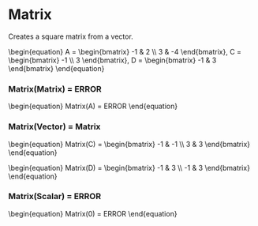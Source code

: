 # Matrix

Creates a square matrix from a vector.

\begin{equation}
A = \begin{bmatrix}
    -1 & 2          \\\\
    3 & -4
\end{bmatrix}, 
    C = \begin{bmatrix}
    -1 \\\\
    3
\end{bmatrix}, 
D = \begin{bmatrix}
    -1 & 3
\end{bmatrix}
\end{equation}

### Matrix(Matrix) = ERROR

\begin{equation}
Matrix(A) = ERROR
\end{equation}

### Matrix(Vector) = Matrix

\begin{equation}
Matrix(C) = \begin{bmatrix}
    -1 & -1 \\\\
    3 & 3
\end{bmatrix}
\end{equation}

\begin{equation}
Matrix(D) = \begin{bmatrix}
    -1 & 3 \\\\
    -1 & 3
\end{bmatrix}
\end{equation}

### Matrix(Scalar) = ERROR

\begin{equation}
Matrix(0) = ERROR
\end{equation}